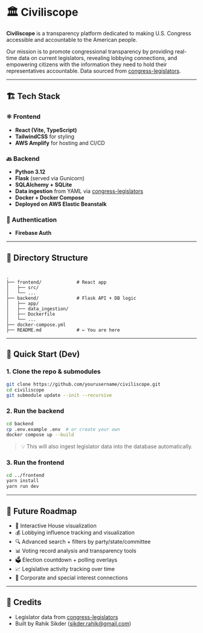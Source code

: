 

# 🏛️ Civiliscope

**Civiliscope** is a transparency platform dedicated to making U.S. Congress accessible and accountable to the American people.

Our mission is to promote congressional transparency by providing real-time data on current legislators, revealing lobbying connections, and empowering citizens with the information they need to hold their representatives accountable. Data sourced from [congress-legislators](https://github.com/unitedstates/congress-legislators).

---

## 🏗️ Tech Stack

### ⚛️ Frontend
- **React (Vite, TypeScript)**
- **TailwindCSS** for styling
- **AWS Amplify** for hosting and CI/CD

### 🔙 Backend
- **Python 3.12**
- **Flask** (served via Gunicorn)
- **SQLAlchemy + SQLite**
- **Data ingestion** from YAML via [congress-legislators](https://github.com/unitedstates/congress-legislators)
- **Docker + Docker Compose**
- **Deployed on AWS Elastic Beanstalk**

### 🔐 Authentication
- **Firebase Auth**

---

## 🧭 Directory Structure

````

.
├── frontend/             # React app
│   ├── src/
│   └── ...
├── backend/              # Flask API + DB logic
│   ├── app/
│   ├── data_ingestion/
│   ├── Dockerfile
│   └── ...
├── docker-compose.yml
├── README.md             # ← You are here

````

---

## 🚀 Quick Start (Dev)

### 1. Clone the repo & submodules

```bash
git clone https://github.com/yourusername/civiliscope.git
cd civiliscope
git submodule update --init --recursive
````

### 2. Run the backend

```bash
cd backend
cp .env.example .env  # or create your own
docker compose up --build
```

> 💡 This will also ingest legislator data into the database automatically.

### 3. Run the frontend

```bash
cd ../frontend
yarn install
yarn run dev
```

---

## 🔮 Future Roadmap

* 🎯 Interactive House visualization
* 💰 Lobbying influence tracking and visualization
* 🔍 Advanced search + filters by party/state/committee
* 📊 Voting record analysis and transparency tools
* 🗳️ Election countdown + polling overlays
* 📈 Legislative activity tracking over time
* 🤝 Corporate and special interest connections

---

## 👏 Credits

* Legislator data from [congress-legislators](https://github.com/unitedstates/congress-legislators)
* Built by Rahik Sikder (sikder.rahik@gmail.com)